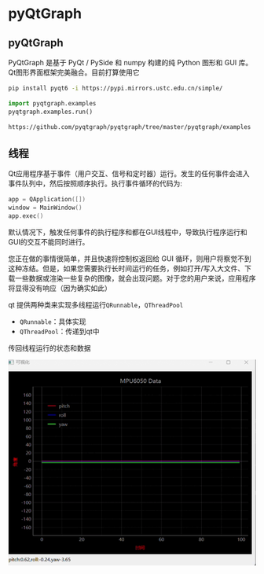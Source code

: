# pyQtGraph

## pyQtGraph

PyQtGraph 是基于 PyQt / PySide 和 numpy 构建的纯 Python 图形和 GUI 库。Qt图形界面框架完美融合。目前打算使用它

```bash
pip install pyqt6 -i https://pypi.mirrors.ustc.edu.cn/simple/
```

```python
import pyqtgraph.examples
pyqtgraph.examples.run()
```

```bash
https://github.com/pyqtgraph/pyqtgraph/tree/master/pyqtgraph/examples
```

## 线程

Qt应用程序基于事件（用户交互、信号和定时器）运行。发生的任何事件会进入事件队列中，然后按照顺序执行。执行事件循环的代码为:

```c
app = QApplication([])
window = MainWindow()
app.exec()
```

默认情况下，触发任何事件的执行程序和都在GUI线程中，导致执行程序运行和GUI的交互不能同时进行。

您正在做的事情很简单，并且快速将控制权返回给 GUI 循环，则用户将察觉不到这种冻结。但是，如果您需要执行长时间运行的任务，例如打开/写入大文件、下载一些数据或渲染一些复杂的图像，就会出现问题。对于您的用户来说，应用程序将显得没有响应（因为确实如此）

qt 提供两种类来实现多线程运行`QRunnable`，`QThreadPool`

* `QRunnable`：具体实现
* `QThreadPool`：传递到qt中

传回线程运行的状态和数据

![result](../picture/PyQtGraph/result.gif)
